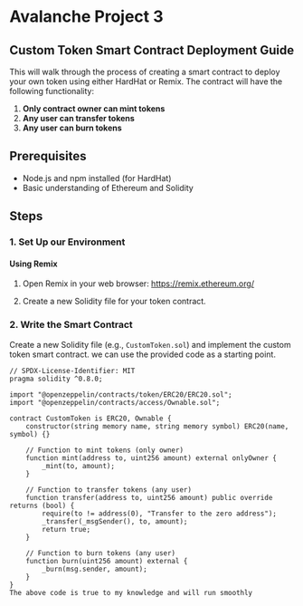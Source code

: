 # Avalanche Project 3

## Custom Token Smart Contract Deployment Guide

This  will walk through the process of creating a smart contract to deploy your own token using either HardHat or Remix. The contract will have the following functionality:

1. **Only contract owner can mint tokens**
2. **Any user can transfer tokens**
3. **Any user can burn tokens**

## Prerequisites

- Node.js and npm installed (for HardHat)
- Basic understanding of Ethereum and Solidity

## Steps

### 1. Set Up our Environment

#### Using Remix

1. Open Remix in your web browser: https://remix.ethereum.org/

2. Create a new Solidity file for your token contract.

### 2. Write the Smart Contract

Create a new Solidity file (e.g., `CustomToken.sol`) and implement the custom token smart contract. we can use the provided code as a starting point. 

```solidity
// SPDX-License-Identifier: MIT
pragma solidity ^0.8.0;

import "@openzeppelin/contracts/token/ERC20/ERC20.sol";
import "@openzeppelin/contracts/access/Ownable.sol";

contract CustomToken is ERC20, Ownable {
    constructor(string memory name, string memory symbol) ERC20(name, symbol) {}

    // Function to mint tokens (only owner)
    function mint(address to, uint256 amount) external onlyOwner {
        _mint(to, amount);
    }

    // Function to transfer tokens (any user)
    function transfer(address to, uint256 amount) public override returns (bool) {
        require(to != address(0), "Transfer to the zero address");
        _transfer(_msgSender(), to, amount);
        return true;
    }
 
    // Function to burn tokens (any user)
    function burn(uint256 amount) external {
        _burn(msg.sender, amount);
    }
}
The above code is true to my knowledge and will run smoothly
